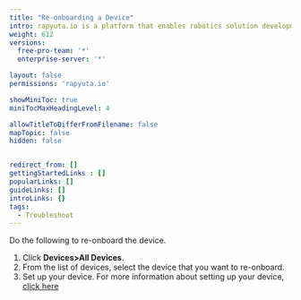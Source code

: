 ```yaml
---
title: "Re-onboarding a Device"
intro: rapyuta.io is a platform that enables robotics solution development by providing the necessary software infrastructure and facilitating the interaction between multiple stakeholders who contribute to the solution development.
weight: 612
versions:
  free-pro-team: '*'
  enterprise-server: '*'

layout: false
permissions: 'rapyuta.io'

showMiniToc: true
miniTocMaxHeadingLevel: 4

allowTitleToDifferFromFilename: false
mapTopic: false
hidden: false


redirect_from: []
gettingStartedLinks : []
popularLinks: []
guideLinks: []
introLinks: {}
tags:
  - Troubleshoot
---
```


Do the following to re-onboard the device.

 1. Click **Devices>All Devices**.
 2. From the list of devices, select the device that you want to re-onboard.
 3. Set up your device. For more information about setting up your device, [click here](/3_how-tos/32_device-management/321_onboarding-a-device/#setting-up-your-device/)
 